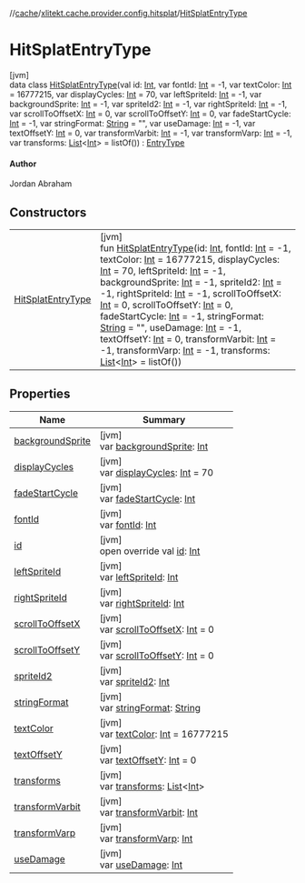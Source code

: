 //[cache](../../../index.md)/[xlitekt.cache.provider.config.hitsplat](../index.md)/[HitSplatEntryType](index.md)

# HitSplatEntryType

[jvm]\
data class [HitSplatEntryType](index.md)(val id: [Int](https://kotlinlang.org/api/latest/jvm/stdlib/kotlin/-int/index.html), var fontId: [Int](https://kotlinlang.org/api/latest/jvm/stdlib/kotlin/-int/index.html) = -1, var textColor: [Int](https://kotlinlang.org/api/latest/jvm/stdlib/kotlin/-int/index.html) = 16777215, var displayCycles: [Int](https://kotlinlang.org/api/latest/jvm/stdlib/kotlin/-int/index.html) = 70, var leftSpriteId: [Int](https://kotlinlang.org/api/latest/jvm/stdlib/kotlin/-int/index.html) = -1, var backgroundSprite: [Int](https://kotlinlang.org/api/latest/jvm/stdlib/kotlin/-int/index.html) = -1, var spriteId2: [Int](https://kotlinlang.org/api/latest/jvm/stdlib/kotlin/-int/index.html) = -1, var rightSpriteId: [Int](https://kotlinlang.org/api/latest/jvm/stdlib/kotlin/-int/index.html) = -1, var scrollToOffsetX: [Int](https://kotlinlang.org/api/latest/jvm/stdlib/kotlin/-int/index.html) = 0, var scrollToOffsetY: [Int](https://kotlinlang.org/api/latest/jvm/stdlib/kotlin/-int/index.html) = 0, var fadeStartCycle: [Int](https://kotlinlang.org/api/latest/jvm/stdlib/kotlin/-int/index.html) = -1, var stringFormat: [String](https://kotlinlang.org/api/latest/jvm/stdlib/kotlin/-string/index.html) = &quot;&quot;, var useDamage: [Int](https://kotlinlang.org/api/latest/jvm/stdlib/kotlin/-int/index.html) = -1, var textOffsetY: [Int](https://kotlinlang.org/api/latest/jvm/stdlib/kotlin/-int/index.html) = 0, var transformVarbit: [Int](https://kotlinlang.org/api/latest/jvm/stdlib/kotlin/-int/index.html) = -1, var transformVarp: [Int](https://kotlinlang.org/api/latest/jvm/stdlib/kotlin/-int/index.html) = -1, var transforms: [List](https://kotlinlang.org/api/latest/jvm/stdlib/kotlin.collections/-list/index.html)&lt;[Int](https://kotlinlang.org/api/latest/jvm/stdlib/kotlin/-int/index.html)&gt; = listOf()) : [EntryType](../../xlitekt.cache.provider/-entry-type/index.md)

#### Author

Jordan Abraham

## Constructors

| | |
|---|---|
| [HitSplatEntryType](-hit-splat-entry-type.md) | [jvm]<br>fun [HitSplatEntryType](-hit-splat-entry-type.md)(id: [Int](https://kotlinlang.org/api/latest/jvm/stdlib/kotlin/-int/index.html), fontId: [Int](https://kotlinlang.org/api/latest/jvm/stdlib/kotlin/-int/index.html) = -1, textColor: [Int](https://kotlinlang.org/api/latest/jvm/stdlib/kotlin/-int/index.html) = 16777215, displayCycles: [Int](https://kotlinlang.org/api/latest/jvm/stdlib/kotlin/-int/index.html) = 70, leftSpriteId: [Int](https://kotlinlang.org/api/latest/jvm/stdlib/kotlin/-int/index.html) = -1, backgroundSprite: [Int](https://kotlinlang.org/api/latest/jvm/stdlib/kotlin/-int/index.html) = -1, spriteId2: [Int](https://kotlinlang.org/api/latest/jvm/stdlib/kotlin/-int/index.html) = -1, rightSpriteId: [Int](https://kotlinlang.org/api/latest/jvm/stdlib/kotlin/-int/index.html) = -1, scrollToOffsetX: [Int](https://kotlinlang.org/api/latest/jvm/stdlib/kotlin/-int/index.html) = 0, scrollToOffsetY: [Int](https://kotlinlang.org/api/latest/jvm/stdlib/kotlin/-int/index.html) = 0, fadeStartCycle: [Int](https://kotlinlang.org/api/latest/jvm/stdlib/kotlin/-int/index.html) = -1, stringFormat: [String](https://kotlinlang.org/api/latest/jvm/stdlib/kotlin/-string/index.html) = &quot;&quot;, useDamage: [Int](https://kotlinlang.org/api/latest/jvm/stdlib/kotlin/-int/index.html) = -1, textOffsetY: [Int](https://kotlinlang.org/api/latest/jvm/stdlib/kotlin/-int/index.html) = 0, transformVarbit: [Int](https://kotlinlang.org/api/latest/jvm/stdlib/kotlin/-int/index.html) = -1, transformVarp: [Int](https://kotlinlang.org/api/latest/jvm/stdlib/kotlin/-int/index.html) = -1, transforms: [List](https://kotlinlang.org/api/latest/jvm/stdlib/kotlin.collections/-list/index.html)&lt;[Int](https://kotlinlang.org/api/latest/jvm/stdlib/kotlin/-int/index.html)&gt; = listOf()) |

## Properties

| Name | Summary |
|---|---|
| [backgroundSprite](background-sprite.md) | [jvm]<br>var [backgroundSprite](background-sprite.md): [Int](https://kotlinlang.org/api/latest/jvm/stdlib/kotlin/-int/index.html) |
| [displayCycles](display-cycles.md) | [jvm]<br>var [displayCycles](display-cycles.md): [Int](https://kotlinlang.org/api/latest/jvm/stdlib/kotlin/-int/index.html) = 70 |
| [fadeStartCycle](fade-start-cycle.md) | [jvm]<br>var [fadeStartCycle](fade-start-cycle.md): [Int](https://kotlinlang.org/api/latest/jvm/stdlib/kotlin/-int/index.html) |
| [fontId](font-id.md) | [jvm]<br>var [fontId](font-id.md): [Int](https://kotlinlang.org/api/latest/jvm/stdlib/kotlin/-int/index.html) |
| [id](id.md) | [jvm]<br>open override val [id](id.md): [Int](https://kotlinlang.org/api/latest/jvm/stdlib/kotlin/-int/index.html) |
| [leftSpriteId](left-sprite-id.md) | [jvm]<br>var [leftSpriteId](left-sprite-id.md): [Int](https://kotlinlang.org/api/latest/jvm/stdlib/kotlin/-int/index.html) |
| [rightSpriteId](right-sprite-id.md) | [jvm]<br>var [rightSpriteId](right-sprite-id.md): [Int](https://kotlinlang.org/api/latest/jvm/stdlib/kotlin/-int/index.html) |
| [scrollToOffsetX](scroll-to-offset-x.md) | [jvm]<br>var [scrollToOffsetX](scroll-to-offset-x.md): [Int](https://kotlinlang.org/api/latest/jvm/stdlib/kotlin/-int/index.html) = 0 |
| [scrollToOffsetY](scroll-to-offset-y.md) | [jvm]<br>var [scrollToOffsetY](scroll-to-offset-y.md): [Int](https://kotlinlang.org/api/latest/jvm/stdlib/kotlin/-int/index.html) = 0 |
| [spriteId2](sprite-id2.md) | [jvm]<br>var [spriteId2](sprite-id2.md): [Int](https://kotlinlang.org/api/latest/jvm/stdlib/kotlin/-int/index.html) |
| [stringFormat](string-format.md) | [jvm]<br>var [stringFormat](string-format.md): [String](https://kotlinlang.org/api/latest/jvm/stdlib/kotlin/-string/index.html) |
| [textColor](text-color.md) | [jvm]<br>var [textColor](text-color.md): [Int](https://kotlinlang.org/api/latest/jvm/stdlib/kotlin/-int/index.html) = 16777215 |
| [textOffsetY](text-offset-y.md) | [jvm]<br>var [textOffsetY](text-offset-y.md): [Int](https://kotlinlang.org/api/latest/jvm/stdlib/kotlin/-int/index.html) = 0 |
| [transforms](transforms.md) | [jvm]<br>var [transforms](transforms.md): [List](https://kotlinlang.org/api/latest/jvm/stdlib/kotlin.collections/-list/index.html)&lt;[Int](https://kotlinlang.org/api/latest/jvm/stdlib/kotlin/-int/index.html)&gt; |
| [transformVarbit](transform-varbit.md) | [jvm]<br>var [transformVarbit](transform-varbit.md): [Int](https://kotlinlang.org/api/latest/jvm/stdlib/kotlin/-int/index.html) |
| [transformVarp](transform-varp.md) | [jvm]<br>var [transformVarp](transform-varp.md): [Int](https://kotlinlang.org/api/latest/jvm/stdlib/kotlin/-int/index.html) |
| [useDamage](use-damage.md) | [jvm]<br>var [useDamage](use-damage.md): [Int](https://kotlinlang.org/api/latest/jvm/stdlib/kotlin/-int/index.html) |
